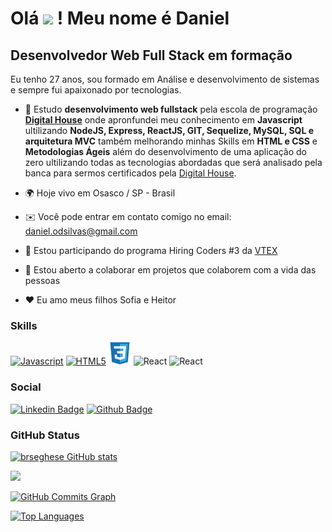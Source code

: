 # Olá <img src="https://media.giphy.com/media/hvRJCLFzcasrR4ia7z/giphy.gif" width="25px"> ! Meu nome é Daniel

## Desenvolvedor Web Full Stack em formação

Eu tenho 27 anos, sou formado em Análise e desenvolvimento de sistemas e sempre fui apaixonado por tecnologias.

- 🧠 Estudo **desenvolvimento web fullstack** pela escola de programação **[Digital House](https://www.digitalhouse.com/)** onde apronfundei meu conhecimento em **Javascript** ultilizando **NodeJS, Express, ReactJS,  GIT, Sequelize, MySQL, SQL e arquitetura MVC** também melhorando minhas Skills em **HTML e CSS** e **Metodologias Ágeis** além do desenvolvimento de uma aplicação do zero ultilizando todas as tecnologias abordadas que será analisado pela banca para sermos certificados pela [Digital House](https://www.digitalhouse.com/br).

- 🌍 Hoje vivo em Osasco / SP - Brasil
- ✉️ Você pode entrar em contato comigo no email: [daniel.odsilvas@gmail.com](mailto:daniel.odsilvas@gmail.com)
- 🚀 Estou participando do programa Hiring Coders #3 da [VTEX](https://vtex.com/br-pt/)
- 🤝 Estou aberto a colaborar em projetos que colaborem com a vida das pessoas
- ❤️​ Eu amo meus filhos Sofia e Heitor

### ​Skills

<p align="left">
  <a href="https://developer.mozilla.org/en-US/docs/Web/JavaScript" target="_blank" rel="noreferrer"><img src="https://raw.githubusercontent.com/danielcranney/readme-generator/main/public/icons/skills/javascript-colored.svg" width="36" height="36" alt="Javascript" /></a>
  <a href="https://developer.mozilla.org/en-US/docs/Glossary/HTML5" target="_blank" rel="noreferrer"><img src="https://raw.githubusercontent.com/danielcranney/readme-generator/main/public/icons/skills/html5-colored.svg" width="36" height="36" alt="HTML5" /></a>
  <img src="https://raw.githubusercontent.com/devicons/devicon/master/icons/css3/css3-original.svg" height="36" width="36" alt="CSS">
    <img src="https://upload.wikimedia.org/wikipedia/commons/thumb/a/a7/React-icon.svg/640px-React-icon.svg.png" height="36" width="36" alt="React">
    <img src="https://thqueiroz-develop.netlify.app/images/nodejs.png" height="36" width="36" alt="React">
</p>

### Social

[![Linkedin Badge](https://img.shields.io/badge/LinkedIn-0077B5?style=for-the-badge&logo=linkedin&logoColor=white)](https://www.linkedin.com/in/daniel-oliveira-8234aa1a7/) [![Github Badge](https://img.shields.io/badge/GitHub-100000?style=for-the-badge&logo=github&logoColor=white)](https://github.com/DanSmithh)

### GitHub Status

  <a href="https://github.com/DanSmithh">
  <img src="https://github-readme-stats.vercel.app/api?username=DanSmithh&show_icons=true&hide=&count_private=true&title_color=3382ed&text_color=ffffff&icon_color=3382ed&bg_color=171717&hide_border=true&show_icons=true" alt="brseghese GitHub stats"/></a>

<a href="https://github.com/DanSmithh"><img src="https://github-readme-streak-stats.herokuapp.com/?user=DanSmithh&stroke=ffffff&background=171717&ring=3382ed&fire=3382ed&currStreakNum=ffffff&currStreakLabel=3382ed&sideNums=ffffff&sideLabels=ffffff&dates=ffffff&hide_border=true" /></a>

<a href="https://github.com/DanSmithh"><img src="https://activity-graph.herokuapp.com/graph?username=DanSmithh&bg_color=171717&color=ffffff&line=3382ed&point=ffffff&area_color=171717&area=true&hide_border=true&custom_title=GitHub%20Commits%20Graph" alt="GitHub Commits Graph" /></a>

<a href="https://github.com/DanSmithh" align="left"><img src="https://github-readme-stats.vercel.app/api/top-langs/?username=DanSmithh&layout=compact&title_color=3382ed&text_color=ffffff&icon_color=3382ed&bg_color=171717&hide_border=true&locale=en&custom_title=Top%20%Languages" alt="Top Languages" /></a>

